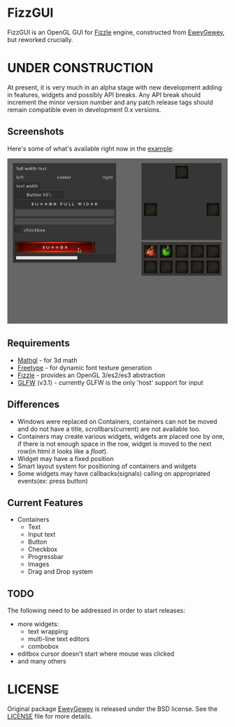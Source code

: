# FizzGUI

FizzGUI is an OpenGL GUI for [Fizzle][fizzle] engine, сonstructed from [EweyGewey][EweyGewey], but reworked crucially. 


UNDER CONSTRUCTION
==================

At present, it is very much in an alpha stage with new development adding in
features, widgets and possibly API breaks. Any API break should increment the
minor version number and any patch release tags should remain compatible even
in development 0.x versions.

Screenshots
-----------

Here's some of what's available right now in the [example][example]:

![screenshot][screenshot]


Requirements
------------

* [Mathgl][mgl32] - for 3d math
* [Freetype][freetype] - for dynamic font texture generation
* [Fizzle][fizzle] - provides an OpenGL 3/es2/es3 abstraction
* [GLFW][glfw] (v3.1) - currently GLFW is the only 'host' support for input


Differences
-----------

* Windows were replaced on Containers, containers can not be moved and do not have a title, scrollbars(current) are not available too.
* Containers may create various widgets, widgets are placed one by one, if there is not enough space in the row, widget is moved to the next row(in html it looks like a *float*).
* Widget may have a fixed position
* Smart layout system for positioning of containers and widgets 
* Some widgets may have callbacks(signals) calling on appropriated events(ex: press button)


Current Features
----------------

* Containers
    * Text
    * Input text
    * Button
    * Checkbox
    * Progressbar
    * Images
    * Drag and Drop system


TODO
----

The following need to be addressed in order to start releases:

* more widgets:
    * text wrapping
    * multi-line text editors
    * combobox
* editbox cursor doesn't start where mouse was clicked
* and many others


LICENSE
=======

Original package [EweyGewey][EweyGewey] is released under the BSD license. See the [LICENSE][license-link] file for more details.


[EweyGewey]: https://github.com/tbogdala/eweygewey
[golang]: https://golang.org/
[fizzle]: https://github.com/tbogdala/fizzle
[glfw]: https://github.com/go-gl/glfw
[mgl32]: https://github.com/go-gl/mathgl
[freetype]: https://github.com/golang/freetype


[screenshot]: examples/screenshots/example.png
[example]: examples/new/example.go

[license-link]: https://raw.githubusercontent.com/tbogdala/eweygewey/master/LICENSE
